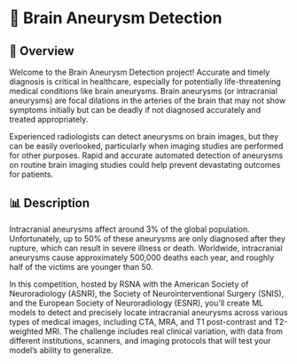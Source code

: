 # 🧠 Brain Aneurysm Detection

## 🌟 Overview
Welcome to the Brain Aneurysm Detection project! Accurate and timely diagnosis is critical in healthcare, especially for potentially life-threatening medical conditions like brain aneurysms. Brain aneurysms (or intracranial aneurysms) are focal dilations in the arteries of the brain that may not show symptoms initially but can be deadly if not diagnosed accurately and treated appropriately.

Experienced radiologists can detect aneurysms on brain images, but they can be easily overlooked, particularly when imaging studies are performed for other purposes. Rapid and accurate automated detection of aneurysms on routine brain imaging studies could help prevent devastating outcomes for patients.

## 📊 Description
Intracranial aneurysms affect around 3% of the global population. Unfortunately, up to 50% of these aneurysms are only diagnosed after they rupture, which can result in severe illness or death. Worldwide, intracranial aneurysms cause approximately 500,000 deaths each year, and roughly half of the victims are younger than 50.

In this competition, hosted by RSNA with the American Society of Neuroradiology (ASNR), the Society of Neurointerventional Surgery (SNIS), and the European Society of Neuroradiology (ESNR), you'll create ML models to detect and precisely locate intracranial aneurysms across various types of medical images, including CTA, MRA, and T1 post-contrast and T2-weighted MRI. The challenge includes real clinical variation, with data from different institutions, scanners, and imaging protocols that will test your model’s ability to generalize.
